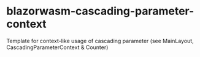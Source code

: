 # blazorwasm-cascading-parameter-context
Template for context-like usage of cascading parameter (see MainLayout, CascadingParameterContext &amp; Counter)
